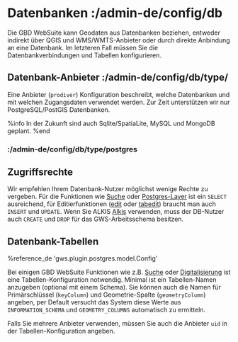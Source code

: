 # Datenbanken :/admin-de/config/db

Die GBD WebSuite kann Geodaten aus Datenbanken beziehen, entweder indirekt über QGIS und WMS/WMTS-Anbieter oder durch direkte Anbindung an eine Datenbank. Im letzteren Fall müssen Sie die Datenbankverbindungen und Tabellen konfigurieren.

## Datenbank-Anbieter :/admin-de/config/db/type/

Eine Anbieter (``prodiver``) Konfiguration beschreibt, welche Datenbanken und mit welchen Zugangsdaten verwendet werden. Zur Zeit unterstützen wir nur PostgreSQL/PostGIS Datenbanken.

%info
 In der Zukunft sind auch Sqlite/SpatiaLite, MySQL und MongoDB geplant.
%end

### :/admin-de/config/db/type/postgres

## Zugriffsrechte

Wir empfehlen Ihrem Datenbank-Nutzer möglichst wenige Rechte zu vergeben. Für die Funktionen wie [Suche](/admin-de/config/suche) oder [Postgres-Layer](/admin-de/config/layer) ist ein ``SELECT`` ausreichend, für Editierfunktionen ([edit](/admin-de/plugin/edit) oder [tabedit](/admin-de/plugin/tabedit)) braucht man auch ``INSERT`` und ``UPDATE``. Wenn Sie ALKIS [Alkis](/admin-de/plugin/alkis) verwenden, muss der DB-Nutzer auch ``CREATE`` und ``DROP`` für das GWS-Arbeitsschema besitzen.

## Datenbank-Tabellen

%reference_de 'gws.plugin.postgres.model.Config'

Bei einigen GBD WebSuite Funktionen wie z.B. [Suche](/admin-de/config/suche) oder [Digitalisierung](/admin-de/plugin/edit) ist eine Tabellen-Konfiguration notwendig. Minimal ist ein Tabellen-Namen anzugeben (optional mit einem Schema). Sie können auch die Namen für Primärschlüssel (``keyColumn``) und Geometrie-Spalte (``geometryColumn``) angeben, per Default versucht das System diese Werte aus ``INFORMATION_SCHEMA`` und ``GEOMETRY_COLUMNS`` automatisch zu ermitteln.

Falls Sie mehrere Anbieter verwenden, müssen Sie auch die Anbieter ``uid`` in der Tabellen-Konfiguration angeben.
